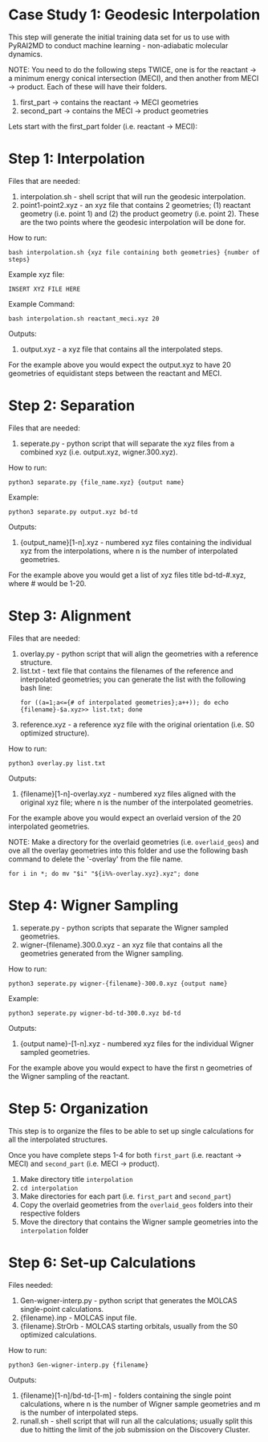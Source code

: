 # Case Study 1: Geodesic Interpolation
This step will generate the initial training data set for us to use with PyRAI2MD to conduct machine learning - non-adiabatic molecular dynamics. 

NOTE: You need to do the following steps TWICE, one is for the reactant -> a minimum energy conical intersection (MECI), and then another from MECI -> product. Each of these will have their folders. 

1. first_part -> contains the reactant -> MECI geometries
2. second_part -> contains the MECI -> product geometries

Lets start with the first_part folder (i.e. reactant -> MECI): 

# Step 1: Interpolation
Files that are needed: 
1. interpolation.sh - shell script that will run the geodesic interpolation.
2. point1-point2.xyz - an xyz file that contains 2 geometries; (1) reactant geometry (i.e. point 1) and (2) the product geometry (i.e. point 2). These are the two points where the geodesic interpolation will be done for.

How to run:
``` 
bash interpolation.sh {xyz file containing both geometries} {number of steps}
```

Example xyz file: 
```
INSERT XYZ FILE HERE
```

Example Command:
```
bash interpolation.sh reactant_meci.xyz 20
```

Outputs: 
1. output.xyz - a xyz file that contains all the interpolated steps.

For the example above you would expect the output.xyz to have 20 geometries of equidistant steps between the reactant and MECI.

# Step 2: Separation
Files that are needed: 
1. seperate.py - python script that will separate the xyz files from a combined xyz (i.e. output.xyz, wigner.300.xyz).

How to run: 
```
python3 separate.py {file_name.xyz} {output name}
```
Example: 
```
python3 separate.py output.xyz bd-td
```

Outputs: 
1. {output_name}[1-n].xyz - numbered xyz files containing the individual xyz from the interpolations, where n is the number of interpolated geometries.

For the example above you would get a list of xyz files title bd-td-#.xyz, where # would be 1-20.

# Step 3: Alignment
Files that are needed:
1. overlay.py - python script that will align the geometries with a reference structure.
2. list.txt - text file that contains the filenames of the reference and interpolated geometries; you can generate the list with the following bash line:
   ```
   for ((a=1;a<={# of interpolated geometries};a++)); do echo {filename}-$a.xyz>> list.txt; done
   ```
4. reference.xyz - a reference xyz file with the original orientation (i.e. S0 optimized structure).

How to run:
```
python3 overlay.py list.txt
```

Outputs:
1. {filename}[1-n]-overlay.xyz - numbered xyz files aligned with the original xyz file; where n is the number of the interpolated geometries.

For the example above you would expect an overlaid version of the 20 interpolated geometries.

NOTE: Make a directory for the overlaid geometries (i.e. `overlaid_geos`) and ove all the overlay geometries into this folder and use the following bash command to delete the '-overlay' from the file name. 
```
for i in *; do mv "$i" "${i%%-overlay.xyz}.xyz"; done
```

# Step 4: Wigner Sampling
1. seperate.py - python scripts that separate the Wigner sampled geometries.
2. wigner-{filename}.300.0.xyz - an xyz file that contains all the geometries generated from the Wigner sampling.

How to run:
```
python3 seperate.py wigner-{filename}-300.0.xyz {output name}
```

Example: 
```
python3 seperate.py wigner-bd-td-300.0.xyz bd-td
```

Outputs: 
1. {output name}-[1-n].xyz - numbered xyz files for the individual Wigner sampled geometries.

For the example above you would expect to have the first n geometries of the Wigner sampling of the reactant.

# Step 5: Organization
This step is to organize the files to be able to set up single calculations for all the interpolated structures. 

Once you have complete steps 1-4 for both ```first_part``` (i.e. reactant -> MECI) and ```second_part``` (i.e. MECI -> product). 

1. Make directory title ```interpolation```
2. `cd interpolation`
3. Make directories for each part (i.e. `first_part` and `second_part`)
4. Copy the overlaid geometries from the `overlaid_geos` folders into their respective folders
5. Move the directory that contains the Wigner sample geometries into the `interpolation` folder

# Step 6: Set-up Calculations
Files needed: 
1. Gen-wigner-interp.py - python script that generates the MOLCAS single-point calculations.
2. {filename}.inp - MOLCAS input file.
3. {filename}.StrOrb - MOLCAS starting orbitals, usually from the S0 optimized calculations.

How to run: 
```
python3 Gen-wigner-interp.py {filename}
```
Outputs: 
1. {filename}[1-n]/bd-td-[1-m] - folders containing the single point calculations, where n is the number of Wigner sample geometries and m is the number of interpolated steps.
2. runall.sh - shell script that will run all the calculations; usually split this due to hitting the limit of the job submission on the Discovery Cluster.




